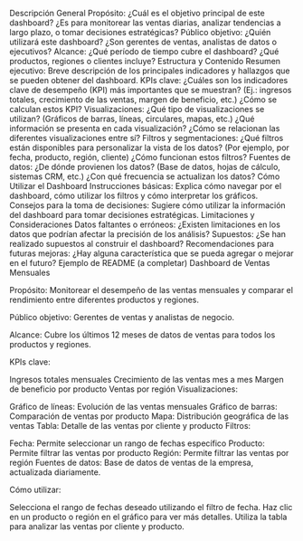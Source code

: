 Descripción General
Propósito: ¿Cuál es el objetivo principal de este dashboard? ¿Es para monitorear las ventas diarias, analizar tendencias a largo plazo, o tomar decisiones estratégicas?
Público objetivo: ¿Quién utilizará este dashboard? ¿Son gerentes de ventas, analistas de datos o ejecutivos?
Alcance: ¿Qué período de tiempo cubre el dashboard? ¿Qué productos, regiones o clientes incluye?
Estructura y Contenido
Resumen ejecutivo: Breve descripción de los principales indicadores y hallazgos que se pueden obtener del dashboard.
KPIs clave:
¿Cuáles son los indicadores clave de desempeño (KPI) más importantes que se muestran? (Ej.: ingresos totales, crecimiento de las ventas, margen de beneficio, etc.)
¿Cómo se calculan estos KPI?
Visualizaciones:
¿Qué tipo de visualizaciones se utilizan? (Gráficos de barras, líneas, circulares, mapas, etc.)
¿Qué información se presenta en cada visualización?
¿Cómo se relacionan las diferentes visualizaciones entre sí?
Filtros y segmentaciones:
¿Qué filtros están disponibles para personalizar la vista de los datos? (Por ejemplo, por fecha, producto, región, cliente)
¿Cómo funcionan estos filtros?
Fuentes de datos:
¿De dónde provienen los datos? (Base de datos, hojas de cálculo, sistemas CRM, etc.)
¿Con qué frecuencia se actualizan los datos?
Cómo Utilizar el Dashboard
Instrucciones básicas: Explica cómo navegar por el dashboard, cómo utilizar los filtros y cómo interpretar los gráficos.
Consejos para la toma de decisiones: Sugiere cómo utilizar la información del dashboard para tomar decisiones estratégicas.
Limitaciones y Consideraciones
Datos faltantes o erróneos: ¿Existen limitaciones en los datos que podrían afectar la precisión de los análisis?
Supuestos: ¿Se han realizado supuestos al construir el dashboard?
Recomendaciones para futuras mejoras: ¿Hay alguna característica que se pueda agregar o mejorar en el futuro?
Ejemplo de README (a completar)
Dashboard de Ventas Mensuales

Propósito: Monitorear el desempeño de las ventas mensuales y comparar el rendimiento entre diferentes productos y regiones.

Público objetivo: Gerentes de ventas y analistas de negocio.

Alcance: Cubre los últimos 12 meses de datos de ventas para todos los productos y regiones.

KPIs clave:

Ingresos totales mensuales
Crecimiento de las ventas mes a mes
Margen de beneficio por producto
Ventas por región
Visualizaciones:

Gráfico de líneas: Evolución de las ventas mensuales
Gráfico de barras: Comparación de ventas por producto
Mapa: Distribución geográfica de las ventas
Tabla: Detalle de las ventas por cliente y producto
Filtros:

Fecha: Permite seleccionar un rango de fechas específico
Producto: Permite filtrar las ventas por producto
Región: Permite filtrar las ventas por región
Fuentes de datos: Base de datos de ventas de la empresa, actualizada diariamente.

Cómo utilizar:

Selecciona el rango de fechas deseado utilizando el filtro de fecha.
Haz clic en un producto o región en el gráfico para ver más detalles.
Utiliza la tabla para analizar las ventas por cliente y producto.
